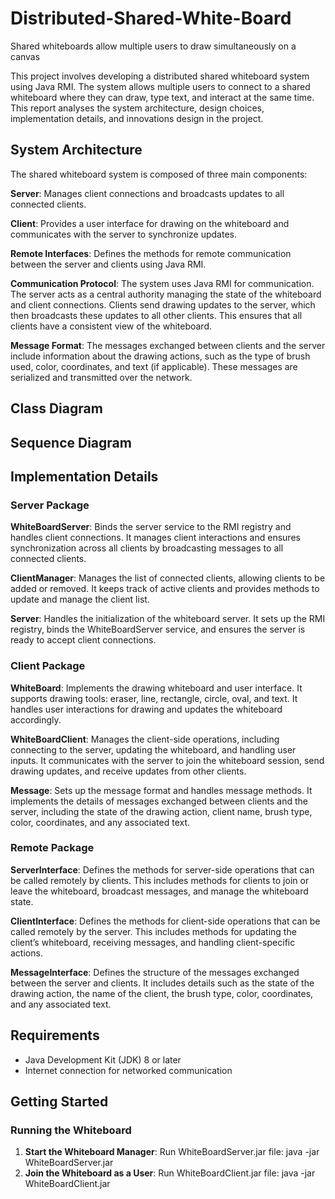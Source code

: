 # Distributed-Shared-White-Board
Shared whiteboards allow multiple users to draw simultaneously on a canvas 

This project involves developing a distributed shared whiteboard system using Java RMI. The system allows multiple users to connect to a shared whiteboard where they can draw, type text, and interact at the same time. This report analyses the system architecture, design choices, implementation details, and innovations design in the project.

## System Architecture
The shared whiteboard system is composed of three main components:

**Server**: Manages client connections and broadcasts updates to all connected clients.

**Client**: Provides a user interface for drawing on the whiteboard and communicates with the server to synchronize updates.

**Remote Interfaces**: Defines the methods for remote communication between the server and clients using Java RMI.

**Communication Protocol**: The system uses Java RMI for communication. The server acts as a central authority managing the state of the whiteboard and client connections. Clients send drawing updates to the server, which then broadcasts these updates to all other clients. This ensures that all clients have a consistent view of the whiteboard.

**Message Format**: The messages exchanged between clients and the server include information about the drawing actions, such as the type of brush used, color, coordinates, and text (if applicable). These messages are serialized and transmitted over the network.

## Class Diagram

## Sequence Diagram

## Implementation Details

### Server Package
**WhiteBoardServer**: Binds the server service to the RMI registry and handles client connections. It manages client interactions and ensures synchronization across all clients by broadcasting messages to all connected clients.

**ClientManager**: Manages the list of connected clients, allowing clients to be added or removed. It keeps track of active clients and provides methods to update and manage the client list.

**Server**: Handles the initialization of the whiteboard server. It sets up the RMI registry, binds the WhiteBoardServer service, and ensures the server is ready to accept client connections.

### Client Package
**WhiteBoard**: Implements the drawing whiteboard and user interface. It supports drawing tools: eraser, line, rectangle, circle, oval, and text. It handles user interactions for drawing and updates the whiteboard accordingly.

**WhiteBoardClient**: Manages the client-side operations, including connecting to the server, updating the whiteboard, and handling user inputs. It communicates with the server to join the whiteboard session, send drawing updates, and receive updates from other clients.

**Message**: Sets up the message format and handles message methods. It implements the details of messages exchanged between clients and the server, including the state of the drawing action, client name, brush type, color, coordinates, and any associated text.

### Remote Package
**ServerInterface**: Defines the methods for server-side operations that can be called remotely by clients. This includes methods for clients to join or leave the whiteboard, broadcast messages, and manage the whiteboard state.

**ClientInterface**: Defines the methods for client-side operations that can be called remotely by the server. This includes methods for updating the client’s whiteboard, receiving messages, and handling client-specific actions.

**MessageInterface**: Defines the structure of the messages exchanged between the server and clients. It includes details such as the state of the drawing action, the name of the client, the brush type, color, coordinates, and any associated text.

## Requirements

- Java Development Kit (JDK) 8 or later
- Internet connection for networked communication

## Getting Started

### Running the Whiteboard

1. **Start the Whiteboard Manager**:
   Run WhiteBoardServer.jar file:
   java -jar WhiteBoardServer.jar <serverPort>
2. **Join the Whiteboard as a User**:
   Run WhiteBoardClient.jar file:
   java -jar WhiteBoardClient.jar <serverIPAddress> <serverPort> <username>
